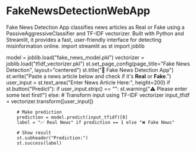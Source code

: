 # FakeNewsDetectionWebApp
Fake News Detection App classifies news articles as Real or Fake using a PassiveAggressiveClassifier and TF-IDF vectorizer. Built with Python and Streamlit, it provides a fast, user-friendly interface for detecting misinformation online.
import streamlit as st
import joblib

model = joblib.load("fake_news_model.pkl")
vectorizer = joblib.load("tfidf_vectorizer.pkl")
st.set_page_config(page_title="Fake News Detection", layout="centered")
st.title("📰 Fake News Detection App")
st.write("Paste a news article below and check if it's **Real** or **Fake**.")
user_input = st.text_area("Enter News Article Here:", height=200)
if st.button("Predict"):
    if user_input.strip() == "":
        st.warning("⚠️ Please enter some text first!")
    else:
        # Transform input using TF-IDF vectorizer
        input_tfidf = vectorizer.transform([user_input])
        
        # Make prediction
        prediction = model.predict(input_tfidf)[0]
        label = "✅ Real News" if prediction == 1 else "❌ Fake News"
        
        # Show result
        st.subheader("Prediction:")
        st.success(label)
